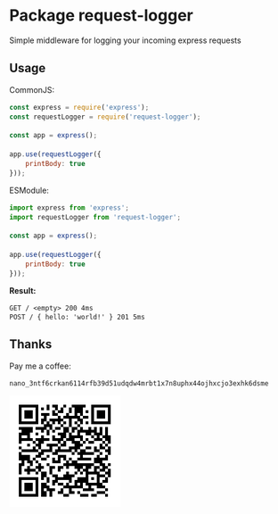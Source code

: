 Package request-logger
======================

Simple middleware for logging your incoming express requests

## Usage

CommonJS:
```js
const express = require('express');
const requestLogger = require('request-logger');

const app = express();

app.use(requestLogger({
    printBody: true
}));
```

ESModule:
```js
import express from 'express';
import requestLogger from 'request-logger';

const app = express();

app.use(requestLogger({
    printBody: true
}));
```

**Result:**
```
GET / <empty> 200 4ms
POST / { hello: 'world!' } 201 5ms
```

## Thanks

Pay me a coffee:

```
nano_3ntf6crkan6114rfb39d51udqdw4mrbt1x7n8uphx44ojhxcjo3exhk6dsme
```
<nano-donate data-address="nano_3ntf6crkan6114rfb39d51udqdw4mrbt1x7n8uphx44ojhxcjo3exhk6dsme" data-address-owner="Roger &quot;SparK&quot; Cruz"></nano-donate>
![nano_3ntf6crkan6114rfb39d51udqdw4mrbt1x7n8uphx44ojhxcjo3exhk6dsme](./donation.png)

